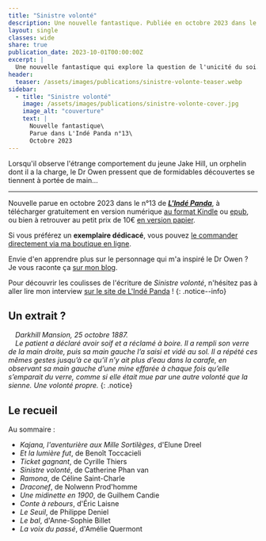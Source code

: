```yaml
---
title: "Sinistre volonté"
description: Une nouvelle fantastique. Publiée en octobre 2023 dans le n°13 de L'Indé Panda.
layout: single
classes: wide
share: true
publication_date: 2023-10-01T00:00:00Z
excerpt: |
  Une nouvelle fantastique qui explore la question de l'unicité du soi.
header:
  teaser: /assets/images/publications/sinistre-volonte-teaser.webp
sidebar:
  - title: "Sinistre volonté"
    image: /assets/images/publications/sinistre-volonte-cover.jpg
    image_alt: "couverture"
    text: |
      Nouvelle fantastique\
      Parue dans L'Indé Panda n°13\
      Octobre 2023
---
```


Lorsqu'il observe l'étrange comportement du jeune Jake Hill, un orphelin dont il a la charge, le Dr Owen pressent que de formidables découvertes se tiennent à portée de main&hellip;

<hr>

Nouvelle parue en octobre 2023 dans le n°13 de <a href="https://lindepanda.wordpress.com/" target="_blank">***L'Indé Panda***</a>, à télécharger gratuitement en version numérique <a href="https://amzn.to/45616ik" target="_blank">au format Kindle</a> ou <a href="https://www.kobo.com/fr/fr/ebook/l-inde-panda-n-13" target="_blank">epub</a>, ou bien à retrouver au petit prix de 10€ <a href="https://amzn.to/3EYx1Xc" target="_blank">en version papier</a>.

Si vous préférez un **exemplaire dédicacé**, vous pouvez <a href="https://ko-fi.com/s/975f89bf31" target="_blank">le commander directement via ma boutique en ligne</a>.

Envie d'en apprendre plus sur le personnage qui m'a inspiré le Dr&nbsp;Owen&nbsp;? Je vous raconte ça [sur mon blog](/ecriture/2023/09/30/la-science-dans-mes-nouvelles.html#sinistre-volonté-voyage-aux-sources-de-la-neurochirurgie).

Pour découvrir les coulisses de l'écriture de *Sinistre volonté*, n'hésitez pas à aller lire mon interview <a href="https://lindepanda.wordpress.com/2024/01/12/interview-catherine-phan-van/" target="_blank">sur le site de L'Indé Panda</a>&nbsp;!
{: .notice--info}

## Un extrait&nbsp;?

<span style="margin-left: 1em;"></span>*Darkhill Mansion, 25 octobre 1887.*<br/>
<span style="margin-left: 1em;"></span>*Le patient a déclaré avoir soif et a réclamé à boire. Il a rempli son verre de la main droite, puis sa main gauche l’a saisi et vidé au sol. Il a répété ces mêmes gestes jusqu’à ce qu’il n’y ait plus d’eau dans la carafe, en observant sa main gauche d’une mine effarée à chaque fois qu’elle s’emparait du verre, comme si elle était mue par une autre volonté que la sienne. Une volonté propre.*
{: .notice}

## Le recueil

Au sommaire&nbsp;:

- *Kajana, l'aventurière aux Mille Sortilèges*, d'Elune Dreel
- *Et la lumière fut*, de Benoît Toccacieli
- *Ticket gagnant*, de Cyrille Thiers
- *Sinistre volonté*, de Catherine Phan van
- *Ramona*, de Céline Saint-Charle
- *Draconef*, de Nolwenn Prod'homme
- *Une midinette en 1900*, de Guilhem Candie
- *Conte à rebours*, d'Éric Laisne
- *Le Seuil*, de Philippe Deniel
- *Le bal*, d'Anne-Sophie Billet
- *La voix du passé*, d'Amélie Quermont
